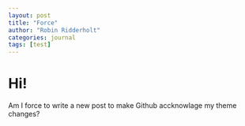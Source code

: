 ```yaml
---
layout: post
title: "Force"
author: "Robin Ridderholt"
categories: journal
tags: [test]
---
```


# Hi!
Am I force to write a new post to make Github accknowlage my theme changes?


